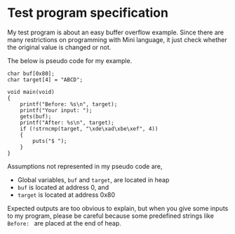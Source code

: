 # Test program specification

My test program is about an easy buffer overflow example.
Since there are many restrictions on programming with Mini language,
it just check whether the original value is changed or not.

The below is pseudo code for my example.
```
char buf[0x80];
char target[4] = "ABCD";

void main(void)
{
    printf("Before: %s\n", target);
    printf("Your input: ");
    gets(buf);
    printf("After: %s\n", target);
    if (!strncmp(target, "\xde\xad\xbe\xef", 4))
    {
        puts("$ ");
    }
}
```

Assumptions not represented in my pseudo code are,
- Global variables, `buf` and `target`, are located in heap
- `buf` is located at address 0, and
- `target` is located at address 0x80

Expected outputs are too obvious to explain,
but when you give some inputs to my program,
please be careful because some predefined strings like `Before: ` are placed at the end of heap.

